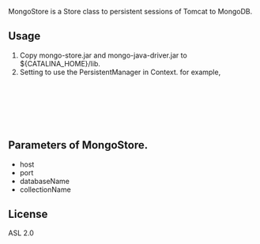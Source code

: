 MongoStore is a Store class to persistent sessions of Tomcat to MongoDB.

## Usage

1. Copy mongo-store.jar and mongo-java-driver.jar to ${CATALINA_HOME}/lib.
2. Setting to use the PersistentManager in Context. for example,
<pre><code>
	<Context antiResourceLocking="false" privileged="true" useHttpOnly="true">
		<Manager className="org.apache.catalina.session.PersistentManager" 
			debug="0" 
			saveOnRestart="true" 
			maxActiveSessions=".." 
			minIdleSwap=".." 
			maxIdleSwap=".." 
			maxIdleBackup=".."
		>
			<Store className="net.wrap_trap.tomcat.session.MongoStore"
				host="localhost"
				databaseName="session_store"
				collectionName="sessions"
			/>
		</Manager> 
	</Context>
</code></pre>

## Parameters of MongoStore.

* host
* port
* databaseName
* collectionName

## License

ASL 2.0

